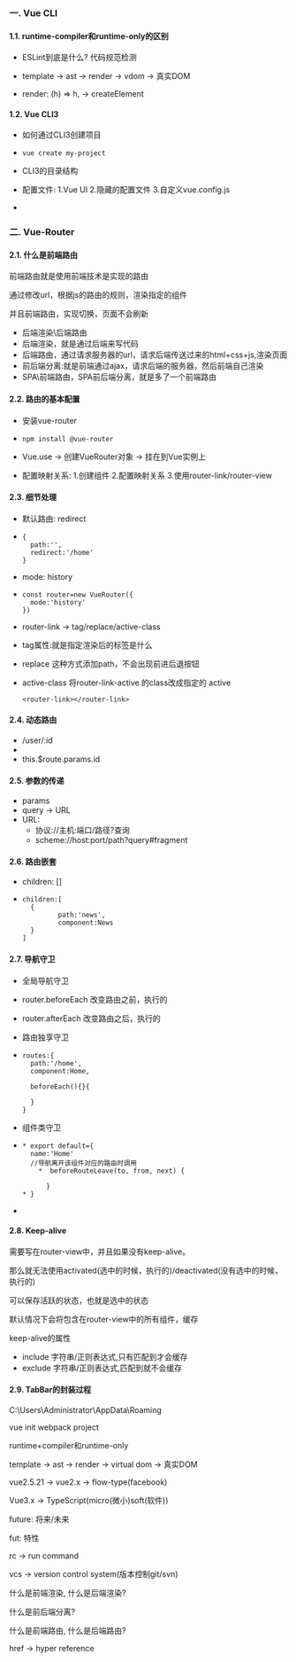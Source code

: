 ### 一. Vue CLI

#### 1.1. runtime-compiler和runtime-only的区别

* ESLint到底是什么? 代码规范检测


* template -> ast -> render -> vdom -> 真实DOM
* render: (h) => h, -> createElement



#### 1.2. Vue CLI3

* 如何通过CLI3创建项目

* ```
  vue create my-project
  ```

* CLI3的目录结构

* 配置文件: 1.Vue UI 2.隐藏的配置文件 3.自定义vue.config.js

* 

  



### 二. Vue-Router

#### 2.1. 什么是前端路由

前端路由就是使用前端技术是实现的路由

通过修改url，根据js的路由的规则，渲染指定的组件

并且前端路由，实现切换，页面不会刷新

* 后端渲染\后端路由
* 后端渲染，就是通过后端来写代码
* 后端路由，通过请求服务器的url，请求后端传送过来的html+css+js,渲染页面
* 前后端分离:就是前端通过ajax，请求后端的服务器，然后前端自己渲染
* SPA\前端路由，SPA前后端分离，就是多了一个前端路由

#### 2.2. 路由的基本配置

* 安装vue-router

* ```
  npm install @vue-router 
  ```

  

* Vue.use -> 创建VueRouter对象 -> 挂在到Vue实例上

* 配置映射关系: 1.创建组件 2.配置映射关系 3.使用router-link/router-view

#### 2.3. 细节处理

* 默认路由: redirect

* ```
  {
  	path:'',
  	redirect:'/home'
  }
  ```

* mode: history

* ```
  const router=new VueRouter({
  	mode:'history'
  })
  ```

* router-link -> tag/replace/active-class

* tag属性:就是指定渲染后的标签是什么

* replace 这种方式添加path，不会出现前进后退按钮

* active-class 将router-link-active 的class改成指定的 active

  ```
  <router-link></router-link>
  ```

  

#### 2.4. 动态路由

* /user/:id
* 
* this.$route.params.id



#### 2.5. 参数的传递

* params
* query -> URL
* URL: 
  * 协议://主机:端口/路径?查询
  * scheme://host:port/path?query#fragment

#### 2.6. 路由嵌套

* children: []

* ```
  children:[
  	{
           path:'news',
           component:News
  	}
  ]
  ```

  

#### 2.7. 导航守卫

* 全局导航守卫

* router.beforeEach 改变路由之前，执行的

* router.afterEach   改变路由之后，执行的

* 路由独享守卫

* ```
  routes:{
  	path:'/home',
	component:Home,
  	
  	beforeEach(){}{
  	
  	}
  }
  ```
  
  
  
* 组件类守卫

* ```
  * export default={
  	name:'Home'
  	//导航离开该组件对应的路由时调用
      *  beforeRouteLeave(to, from, next) {
          
        }
  * }
  ```

  

* 



#### 2.8. Keep-alive

需要写在router-view中，并且如果没有keep-alive。

那么就无法使用activated(选中的时候，执行的)/deactivated(没有选中的时候，执行的)

可以保存活跃的状态，也就是选中的状态

默认情况下会将包含在router-view中的所有组件，缓存

keep-alive的属性

- include 字符串/正则表达式,只有匹配到才会缓存
- exclude 字符串/正则表达式,匹配到就不会缓存



#### 2.9. TabBar的封装过程



C:\Users\Administrator\AppData\Roaming



vue init webpack project

runtime+compiler和runtime-only





template -> ast -> render -> virtual dom -> 真实DOM



vue2.5.21 -> vue2.x -> flow-type(facebook)



Vue3.x -> TypeScript(micro(微小)soft(软件)) 



future: 将来/未来

fut: 特性



rc -> run command



vcs -> version control system(版本控制git/svn)



什么是前端渲染, 什么是后端渲染?

什么是前后端分离?

什么是前端路由, 什么是后端路由?



href -> hyper reference



